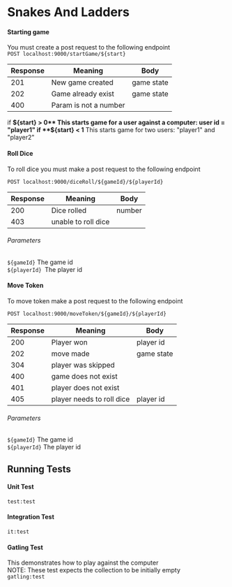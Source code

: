 # Snakes And Ladders #

#### Starting game ####

You must create a post request to the following endpoint  
`POST localhost:9000/startGame/${start}`

| Response  | Meaning | Body|  
| ------------- | ------------- | ------------- |
| 201  | New game created  | game state |
| 202  | Game already exist  | game state |
| 400  | Param is not a number  | |

if **${start} > 0** This starts game for a user against a computer: user id = "player1"  
if **${start} < 1** This starts game for two users: "player1" and "player2"

#### Roll Dice ####

To roll dice you must make a post request to the following endpoint  

`POST localhost:9000/diceRoll/${gameId}/${playerId}`

| Response  | Meaning | Body|  
| ------------- | ------------- | ------------- |
| 200  | Dice rolled  | number |
| 403  | unable to roll dice |  |      
 


###### Parameters ######   
`${gameId}` The game id  
`${playerId} `The player id


#### Move Token ####
To move token make a post request to the following endpoint

`POST localhost:9000/moveToken/${gameId}/${playerId}`
   
   
| Response  | Meaning | Body|  
| ------------- | ------------- | ------------- |
| 200  | Player won  | player id |
| 202  | move made | game state|
| 304  | player was skipped |  |
| 400  | game does not exist |  |
| 401| player does not exist|  |
| 405  | player needs to roll dice | player id |



###### Parameters ######   
`${gameId}` The game id  
`${playerId}` The player id



## Running Tests ##

#### Unit Test ####
`test:test`

#### Integration Test ####
`it:test`

#### Gatling Test ####
This demonstrates how to play against the computer  
NOTE: These test expects the collection to be initially empty  
`gatling:test`

